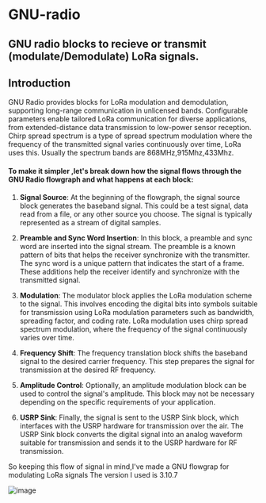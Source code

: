 # GNU-radio
## GNU radio blocks to recieve or transmit (modulate/Demodulate) LoRa signals.
## Introduction
GNU Radio provides blocks for LoRa modulation and demodulation, supporting long-range communication in unlicensed bands. Configurable parameters enable tailored LoRa communication for diverse applications, from extended-distance data transmission to low-power sensor reception.
Chirp spread spectrum is a type of spread spectrum modulation where the frequency of the transmitted signal varies continuously over time, LoRa uses this. Usually the spectrum bands are 868MHz,915Mhz,433Mhz.
#### To make it simpler ,let's break down how the signal flows through the GNU Radio flowgraph and what happens at each block:


1.  **Signal Source**: At the beginning of the flowgraph, the signal source block generates the baseband signal. This could be a test signal, data read from a file, or any other source you choose. The signal is typically represented as a stream of digital samples.
    
2.  **Preamble and Sync Word Insertion**: In this block, a preamble and sync word are inserted into the signal stream. The preamble is a known pattern of bits that helps the receiver synchronize with the transmitter. The sync word is a unique pattern that indicates the start of a frame. These additions help the receiver identify and synchronize with the transmitted signal.
    
3.  **Modulation**: The modulator block applies the LoRa modulation scheme to the signal. This involves encoding the digital bits into symbols suitable for transmission using LoRa modulation parameters such as bandwidth, spreading factor, and coding rate. LoRa modulation uses chirp spread spectrum modulation, where the frequency of the signal continuously varies over time.
    
4.  **Frequency Shift**: The frequency translation block shifts the baseband signal to the desired carrier frequency. This step prepares the signal for transmission at the desired RF frequency.
    
5.  **Amplitude Control**: Optionally, an amplitude modulation block can be used to control the signal's amplitude. This block may not be necessary depending on the specific requirements of your application.
    
6.  **USRP Sink**: Finally, the signal is sent to the USRP Sink block, which interfaces with the USRP hardware for transmission over the air. The USRP Sink block converts the digital signal into an analog waveform suitable for transmission and sends it to the USRP hardware for RF transmission.

   
So keeping this flow of signal in mind,I've made a GNU flowgrap for modulating LoRa signals
The version I used is 3.10.7

![image](https://github.com/Ritikakdr/GNU-radio/assets/116477443/a64bf525-35dc-4448-978e-288692457fe7)
